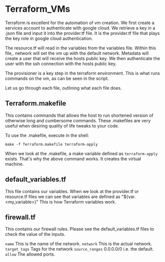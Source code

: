 # Terraform_VMs

Terraform is excellent for the automation of vm creation. We first create a services account to authenticate with google cloud. We retrieve a key in a .json file and input it into the provider.tf file. It is the provider.tf file that plays the key role in google cloud authentication.

The resource.tf will read in the variables from the variables file. Within this file,. network will set the vm up with the default network. Metadata will create a user that will receive the hosts public key. We then authenticate the user with the ssh connection with the hosts public key.

The provisioner is a key step in the terraform environment. This is what runs commands on the vm, as can be seen in the script.

Let us go through each file, outlining what each file does.

## Terraform.makefile

This contains commands that allows the host to run shortened version of otherwise long and cumbersome commands. These .makefiles are very useful when desiring quality of life tweaks to your code.

To use the .makefile, execute in the shell:

```make -f Terraform.makefile terraform-apply```

When we look at the .makefile, a make variable defined as ```terraform-apply``` exists. That's why the above command works. It creates the virtual machine.

## default_variables.tf

This file contains our variables. When we look at the provider.tf or resource.tf files we can see that variables are defined as "${var.<my_variable>}" This is how Terraform variables work.

## firewall.tf

This contains our firewall rules. Please see the default_variables.tf files to check the value of the inputs.

```name``` This is the name of the network.
```network``` This is the actual network.
```target_tags``` Tags for the network
```source_ranges``` 0.0.0.0/0 i.e. the default.
```allow``` The allowed ports.

## 
